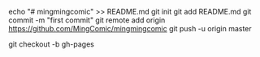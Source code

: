 echo "# mingmingcomic" >> README.md
git init
git add README.md
git commit -m "first commit"
git remote add origin  https://github.com/MingComic/mingmingcomic
git push -u origin master

git checkout -b gh-pages
